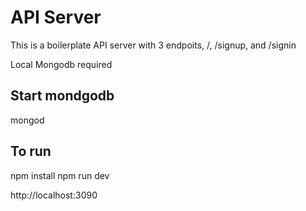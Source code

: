 # API Server

This is a boilerplate API server with 3 endpoits, /, /signup, and /signin

Local Mongodb required
## Start mondgodb 
mongod

## To run
npm install
npm run dev

http://localhost:3090